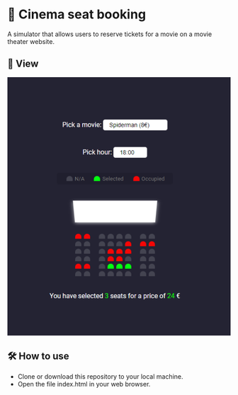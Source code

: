 # 🎥 Cinema seat booking 
A simulator that allows users to reserve tickets for a movie on a movie theater website.

## 🔎 View 
![Image08](../img/08.PNG)

## 🛠️ How to use
* Clone or download this repository to your local machine.
* Open the file index.html in your web browser.